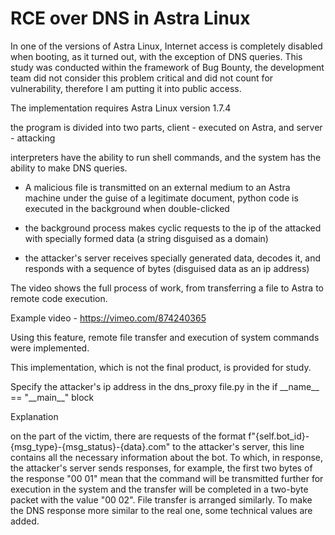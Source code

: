 # RCE over DNS in Astra Linux

In one of the versions of Astra Linux, Internet access is completely disabled when booting, as it turned out, with the exception of DNS queries. This study was conducted within the framework of Bug Bounty, the development team did not consider this problem critical and did not count for vulnerability, therefore I am putting it into public access.

The implementation requires Astra Linux version 1.7.4

the program is divided into two parts, client - executed on Astra, and server - attacking

interpreters have the ability to run shell commands, and the system has the ability to make DNS queries.

- A malicious file is transmitted on an external medium to an Astra machine under the guise of a legitimate document, python code is executed in the background when double-clicked

- the background process makes cyclic requests to the ip of the attacked with specially formed data (a string disguised as a domain)

- the attacker's server receives specially generated data, decodes it, and responds with a sequence of bytes (disguised data as an ip address)

The video shows the full process of work, from transferring a file to Astra to remote code execution.

Example video - https://vimeo.com/874240365

Using this feature, remote file transfer and execution of system commands were implemented.

This implementation, which is not the final product, is provided for study.

Specify the attacker's ip address in the dns_proxy file.py in the if \_\_name\_\_ == "\_\_main\_\_" block

Explanation

on the part of the victim, there are requests of the format f"{self.bot_id}-{msg_type}-{msg_status}-{data}.com" to the attacker's server, this line contains all the necessary information about the bot. To which, in response, the attacker's server sends responses, for example, the first two bytes of the response "00 01" mean that the command will be transmitted further for execution in the system and the transfer will be completed in a two-byte packet with the value "00 02". File transfer is arranged similarly. To make the DNS response more similar to the real one, some technical values are added.
